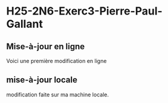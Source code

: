 # H25-2N6-Exerc3-Pierre-Paul-Gallant

## Mise-à-jour en ligne
Voici une première modification en ligne

## mise-à-jour locale
modification faite sur ma machine locale.